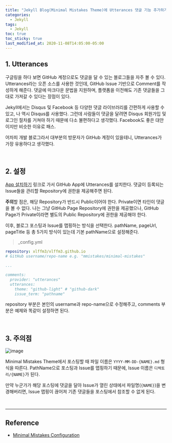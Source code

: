 ```yaml
---
title: "Jekyll Blog(Minimal Mistakes Theme)에 Utterances 댓글 기능 추가하기"
categories:
  - Jekyll
tags:
  - Jekyll
toc: true
toc_sticky: true
last_modified_at: 2020-11-08T14:05:00-05:00
---
```


## 1. Utterances

구글링을 하다 보면 GitHub 계정으로도 댓글을 달 수 있는 블로그들을 자주 볼 수 있다. Utterances라는 오픈 소스를 사용한 것인데, GitHub Issue 기반으로 Comment를 작성하게 해준다. 댓글에 마크다운 문법을 지원하며, 플랫폼을 이전해도 기존 댓글들을 그대로 가져갈 수 있다는 장점이 있다.

Jekyll에서는 Disqus 및 Facebook 등 다양한 댓글 라이브러리를 간편하게 사용할 수 있고, 나 역시 Disqus를 사용했다. 그런데 사람들이 댓글을 달려면 Disqus 회원가입 및 로그인 절차를 거쳐야 하기 때문에 다소 불편하다고 생각했다. Facebook도 좋은 대안이지만 비슷한 이유로 패스.

어차피 개발 블로그라서 대부분의 방문자가 GitHub 계정이 있을테니, Utterances가 가장 유용하다고 생각했다.

<br>

## 2. 설정

[App 설치하기](https://github.com/apps/utterances) 링크로 가서 GitHub App에 Utterances를 설치한다. 댓글이 등록되는 Issue들을 관리할 Repository에 권한을 제공해주면 된다.

**주의**할 점은, 해당 Repository가 반드시 Public이어야 한다. Private이면 타인이 댓글을 볼 수 없다. 나는 그냥 GitHub Page Repository에 권한을 제공했으나, GitHub Page가 Private이라면 별도의 Public Repository에 권한을 제공해야 한다.

이후, 블로그 포스팅과 Issue를 맵핑하는 방식을 선택한다. pathName, pageUrl, pageTitle 등 총 5가지 방식이 있는데 기본 pathName으로 설정해준다.

> _config.yml

```yml
repository: xlffm3/xlffm3.github.io
# GitHub username/repo-name e.g. "mmistakes/minimal-mistakes"

...

comments:
  provider: "utterances"
  utterances:
    theme: "github-light" # "github-dark"
    issue_term: "pathname"
```

repository 부분은 본인의 username과 repo-name으로 수정해주고, comments 부분은 예제와 똑같이 설정하면 된다.

<br>

## 3. 주의점

![image](https://user-images.githubusercontent.com/56240505/98458204-76cd9c80-21d1-11eb-9a36-a0936a39d524.png)

Minimal Mistakes Theme에서 포스팅할 때 파일 이름은 ```YYYY-MM-DD-{NAME}.md``` 형식을 따른다. PathName으로 포스팅과 Issue를 맵핑하기 때문에, Issue 이름은 ```디렉토리/{NAME}```가 된다.

만약 누군가가 해당 포스팅에 댓글을 달아 Issue가 열린 상태에서 파일명(```{NAME}```)을 변경해버리면, Issue 맵핑이 끊어져 기존 댓글들을 포스팅에서 참조할 수 없게 된다.


<br>

---

## Reference

* [Minimal Mistakes Configuration](https://mmistakes.github.io/minimal-mistakes/docs/configuration/#utterances-comments)
